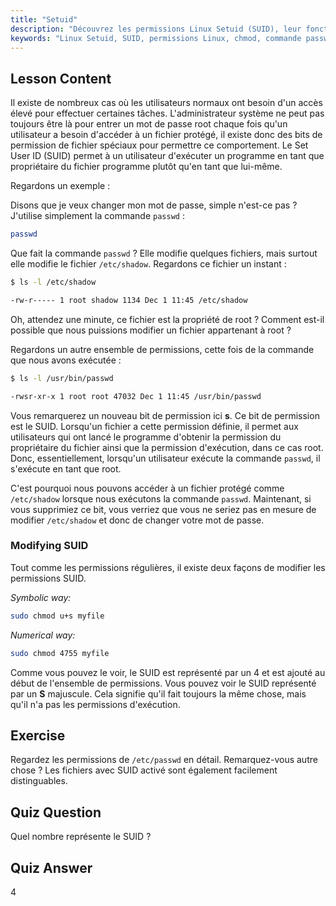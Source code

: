 ```yaml
---
title: "Setuid"
description: "Découvrez les permissions Linux Setuid (SUID), leur fonctionnement et comment les modifier. Comprenez le SUID pour un accès sécurisé aux fichiers sous Linux."
keywords: "Linux Setuid, SUID, permissions Linux, chmod, commande passwd, sécurité Linux, Linux pour débutants, tutoriel Linux"
---
```


## Lesson Content

Il existe de nombreux cas où les utilisateurs normaux ont besoin d'un accès élevé pour effectuer certaines tâches. L'administrateur système ne peut pas toujours être là pour entrer un mot de passe root chaque fois qu'un utilisateur a besoin d'accéder à un fichier protégé, il existe donc des bits de permission de fichier spéciaux pour permettre ce comportement. Le Set User ID (SUID) permet à un utilisateur d'exécuter un programme en tant que propriétaire du fichier programme plutôt qu'en tant que lui-même.

Regardons un exemple :

Disons que je veux changer mon mot de passe, simple n'est-ce pas ? J'utilise simplement la commande `passwd` :

```bash
passwd
```

Que fait la commande `passwd` ? Elle modifie quelques fichiers, mais surtout elle modifie le fichier `/etc/shadow`. Regardons ce fichier un instant :

```bash
$ ls -l /etc/shadow

-rw-r----- 1 root shadow 1134 Dec 1 11:45 /etc/shadow
```

Oh, attendez une minute, ce fichier est la propriété de root ? Comment est-il possible que nous puissions modifier un fichier appartenant à root ?

Regardons un autre ensemble de permissions, cette fois de la commande que nous avons exécutée :

```bash
$ ls -l /usr/bin/passwd

-rwsr-xr-x 1 root root 47032 Dec 1 11:45 /usr/bin/passwd
```

Vous remarquerez un nouveau bit de permission ici **s**. Ce bit de permission est le SUID. Lorsqu'un fichier a cette permission définie, il permet aux utilisateurs qui ont lancé le programme d'obtenir la permission du propriétaire du fichier ainsi que la permission d'exécution, dans ce cas root. Donc, essentiellement, lorsqu'un utilisateur exécute la commande `passwd`, il s'exécute en tant que root.

C'est pourquoi nous pouvons accéder à un fichier protégé comme `/etc/shadow` lorsque nous exécutons la commande `passwd`. Maintenant, si vous supprimiez ce bit, vous verriez que vous ne seriez pas en mesure de modifier `/etc/shadow` et donc de changer votre mot de passe.

### Modifying SUID

Tout comme les permissions régulières, il existe deux façons de modifier les permissions SUID.

_Symbolic way:_

```bash
sudo chmod u+s myfile
```

_Numerical way:_

```bash
sudo chmod 4755 myfile
```

Comme vous pouvez le voir, le SUID est représenté par un 4 et est ajouté au début de l'ensemble de permissions. Vous pouvez voir le SUID représenté par un **S** majuscule. Cela signifie qu'il fait toujours la même chose, mais qu'il n'a pas les permissions d'exécution.

## Exercise

Regardez les permissions de `/etc/passwd` en détail. Remarquez-vous autre chose ? Les fichiers avec SUID activé sont également facilement distinguables.

## Quiz Question

Quel nombre représente le SUID ?

## Quiz Answer

4
